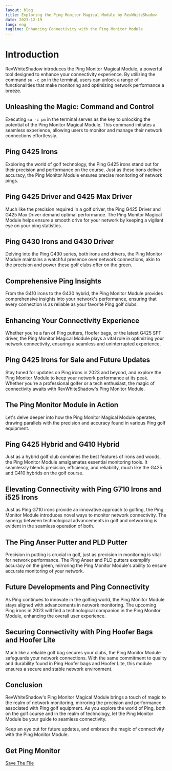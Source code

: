 ```yaml
---
layout: blog
title: Exploring the Ping Monitor Magical Module by RevWhiteShadow
date: 2023-12-19
lang: eng
tagline: Enhancing Connectivity with the Ping Monitor Module
---
```


# Introduction

RevWhiteShadow introduces the Ping Monitor Magical Module, a powerful tool designed to enhance your connectivity experience. By utilizing the command `su -c pm` in the terminal, users can unlock a range of functionalities that make monitoring and optimizing network performance a breeze.

## Unleashing the Magic: Command and Control

Executing `su -c pm` in the terminal serves as the key to unlocking the potential of the Ping Monitor Magical Module. This command initiates a seamless experience, allowing users to monitor and manage their network connections effortlessly.


## Ping G425 Irons

Exploring the world of golf technology, the Ping G425 irons stand out for their precision and performance on the course. Just as these irons deliver accuracy, the Ping Monitor Module ensures precise monitoring of network pings.

## Ping G425 Driver and G425 Max Driver

Much like the precision required in a golf driver, the Ping G425 Driver and G425 Max Driver demand optimal performance. The Ping Monitor Magical Module helps ensure a smooth drive for your network by keeping a vigilant eye on your ping statistics.

## Ping G430 Irons and G430 Driver

Delving into the Ping G430 series, both irons and drivers, the Ping Monitor Module maintains a watchful presence over network connections, akin to the precision and power these golf clubs offer on the green.

## Comprehensive Ping Insights

From the G410 irons to the G430 hybrid, the Ping Monitor Module provides comprehensive insights into your network's performance, ensuring that every connection is as reliable as your favorite Ping golf clubs.

## Enhancing Your Connectivity Experience

Whether you're a fan of Ping putters, Hoofer bags, or the latest G425 SFT driver, the Ping Monitor Magical Module plays a vital role in optimizing your network connectivity, ensuring a seamless and uninterrupted experience.

## Ping G425 Irons for Sale and Future Updates

Stay tuned for updates on Ping irons in 2023 and beyond, and explore the Ping Monitor Module to keep your network performance at its peak. Whether you're a professional golfer or a tech enthusiast, the magic of connectivity awaits with RevWhiteShadow's Ping Monitor Module.

## The Ping Monitor Module in Action

Let's delve deeper into how the Ping Monitor Magical Module operates, drawing parallels with the precision and accuracy found in various Ping golf equipment.

## Ping G425 Hybrid and G410 Hybrid

Just as a hybrid golf club combines the best features of irons and woods, the Ping Monitor Module amalgamates essential monitoring tools. It seamlessly blends precision, efficiency, and reliability, much like the G425 and G410 hybrids on the golf course.

## Elevating Connectivity with Ping G710 Irons and i525 Irons

Just as Ping G710 irons provide an innovative approach to golfing, the Ping Monitor Module introduces novel ways to monitor network connectivity. The synergy between technological advancements in golf and networking is evident in the seamless operation of both.

## The Ping Anser Putter and PLD Putter

Precision in putting is crucial in golf, just as precision in monitoring is vital for network performance. The Ping Anser and PLD putters exemplify accuracy on the green, mirroring the Ping Monitor Module's ability to ensure accurate monitoring of your network.

## Future Developments and Ping Connectivity

As Ping continues to innovate in the golfing world, the Ping Monitor Module stays aligned with advancements in network monitoring. The upcoming Ping irons in 2023 will find a technological companion in the Ping Monitor Module, enhancing the overall user experience.

## Securing Connectivity with Ping Hoofer Bags and Hoofer Lite

Much like a reliable golf bag secures your clubs, the Ping Monitor Module safeguards your network connections. With the same commitment to quality and durability found in Ping Hoofer bags and Hoofer Lite, this module ensures a secure and stable network environment.

## Conclusion

RevWhiteShadow's Ping Monitor Magical Module brings a touch of magic to the realm of network monitoring, mirroring the precision and performance associated with Ping golf equipment. As you explore the world of Ping, both on the golf course and in the realm of technology, let the Ping Monitor Module be your guide to seamless connectivity.

Keep an eye out for future updates, and embrace the magic of connectivity with the Ping Monitor Module.

## Get Ping Monitor
[Save The File](https://www.godtspeed.xyz/2023/12/ping-monitor-magisk-module.html)
